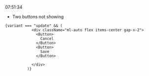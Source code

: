 07:51:34


<!-- TODO -->
- Two buttons not showing 
```
{variant === "update" && (
            <div className="ml-auto flex items-center gap-x-2">
              <Button>
                Cancel 
              </Button>
              <Button>
                Save
              </Button>

            </div>
          )}
```
